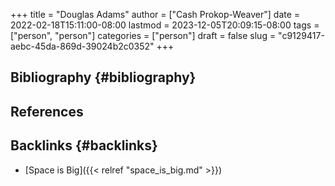 +++
title = "Douglas Adams"
author = ["Cash Prokop-Weaver"]
date = 2022-02-18T15:11:00-08:00
lastmod = 2023-12-05T20:09:15-08:00
tags = ["person", "person"]
categories = ["person"]
draft = false
slug = "c9129417-aebc-45da-869d-39024b2c0352"
+++

## Bibliography {#bibliography}

## References

<style>.csl-entry{text-indent: -1.5em; margin-left: 1.5em;}</style><div class="csl-bib-body">
</div>


## Backlinks {#backlinks}

-   [Space is Big]({{< relref "space_is_big.md" >}})

